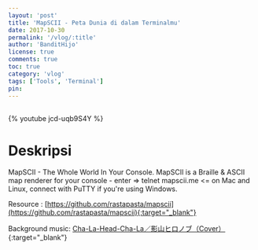 ```yaml
---
layout: 'post'
title: 'MapSCII - Peta Dunia di dalam Terminalmu'
date: 2017-10-30
permalink: '/vlog/:title'
author: 'BanditHijo'
license: true
comments: true
toc: true
category: 'vlog'
tags: ['Tools', 'Terminal']
pin:
---
```


<div style="margin-top:30px;"></div>

{% youtube jcd-uqb9S4Y %}

# Deskripsi

MapSCII - The Whole World In Your Console.
MapSCII is a Braille & ASCII map renderer for your console - enter => telnet mapscii.me <= on Mac and Linux, connect with PuTTY if you're using Windows.

Resource :
[https://github.com/rastapasta/mapscii](https://github.com/rastapasta/mapscii){:target="_blank"}

Background music:
[Cha-La-Head-Cha-La／影山ヒロノブ（Cover）](https://www.youtube.com/watch?v=1nSF-Xta3IM){:target="_blank"}

